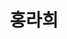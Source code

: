 ---
layout: hubs
key: Q12625359
title: 홍라희
name: 홍라희
description: 기업인, 전 삼성미술관 리움 관장
score: 0.0002708427375950554
degree: 6
---